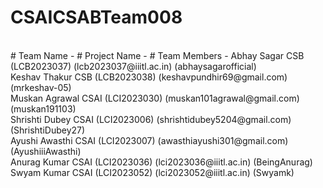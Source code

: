 # CSAICSABTeam008
<br />
# Team Name - 
# Project Name - 
# Team Members - 
Abhay Sagar CSB (LCB2023037) (lcb2023037@iiitl.ac.in) (abhaysagarofficial) <br />
Keshav Thakur CSB (LCB2023038) (keshavpundhir69@gmail.com) (mrkeshav-05) <br />
Muskan Agrawal CSAI (LCI2023030) (muskan101agrawal@gmail.com) (muskan191103) <br />
Shrishti Dubey CSAI (LCI2023006) (shrishtidubey5204@gmail.com) (ShrishtiDubey27) <br />
Ayushi Awasthi CSAI (LCI2023007) (awasthiayushi301@gmail.com) (AyushiiiAwasthi) <br />
Anurag Kumar CSAI (LCI2023036) (lci2023036@iiitl.ac.in) (BeingAnurag) <br />
Swyam Kumar CSAI (LCI2023052) (lci2023052@iiitl.ac.in) (Swyamk) <br />


